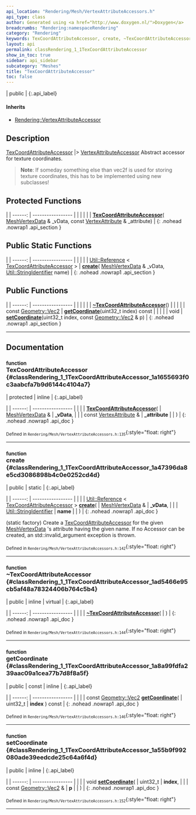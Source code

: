 ```yaml
---
api_location: "Rendering/Mesh/VertexAttributeAccessors.h"
api_type: class
author: Generated using <a href="http://www.doxygen.nl/">Doxygen</a>
breadcrumbs: "Rendering:namespaceRendering"
category: "Rendering"
keywords: TexCoordAttributeAccessor, create, ~TexCoordAttributeAccessor, getCoordinate, setCoordinate
layout: api
permalink: classRendering_1_1TexCoordAttributeAccessor
show_in_toc: true
sidebar: api_sidebar
subcategory: "Meshes"
title: "TexCoordAttributeAccessor"
toc: false
---
```


| public |
{:.api_label}

#### Inherits

* [Rendering::VertexAttributeAccessor](classRendering_1_1VertexAttributeAccessor)


## Description



 [TexCoordAttributeAccessor](classRendering_1_1TexCoordAttributeAccessor) |> [VertexAttributeAccessor](classRendering_1_1VertexAttributeAccessor) Abstract accessor for texture coordinates.
> **Note**: If someday something else than vec2f is used for storing texture coordinates, this has to be implemented using new subclasses!






## Protected Functions

|
| ------: | ----------------- |
|  | |
|  | **[TexCoordAttributeAccessor](#classRendering_1_1TexCoordAttributeAccessor_1a1655693f0c3aabcfa7b9d6144c4104a7)**( [MeshVertexData](classRendering_1_1MeshVertexData) & _vData, const [VertexAttribute](classRendering_1_1VertexAttribute) & _attribute) |
{: .nohead .nowrap1 .api_section }


## Public Static Functions

|
| ------: | ----------------- |
|  | |
| [Util::Reference](classUtil_1_1Reference) < [TexCoordAttributeAccessor](classRendering_1_1TexCoordAttributeAccessor) > | **[create](#classRendering_1_1TexCoordAttributeAccessor_1a47396da8e5cd3086898b4c0e0252cd4d)**( [MeshVertexData](classRendering_1_1MeshVertexData) & _vData,  [Util::StringIdentifier](classUtil_1_1StringIdentifier)  name) |
{: .nohead .nowrap1 .api_section }


## Public Functions

|
| ------: | ----------------- |
|  | |
|  | **[~TexCoordAttributeAccessor](#classRendering_1_1TexCoordAttributeAccessor_1ad5466e95cb5af48a78324406b764c5b4)**() |
|  | |
| const [Geometry::Vec2](namespaceGeometry#namespaceGeometry_1aa9c56320691770d4bc53916868f15e6d) | **[getCoordinate](#classRendering_1_1TexCoordAttributeAccessor_1a8a99fdfa239aac09a1cea77b7d8f8a5f)**(uint32_t index) const |
|  | |
| void | **[setCoordinate](#classRendering_1_1TexCoordAttributeAccessor_1a55b9f992080ade39eedcde25c64a6f4d)**(uint32_t index, const [Geometry::Vec2](namespaceGeometry#namespaceGeometry_1aa9c56320691770d4bc53916868f15e6d) & p) |
{: .nohead .nowrap1 .api_section }


-------------------------------------------------------------------

## Documentation

### <small>function</small><br/> TexCoordAttributeAccessor {#classRendering_1_1TexCoordAttributeAccessor_1a1655693f0c3aabcfa7b9d6144c4104a7}

| protected | inline |
{:.api_label}

|
| ------: | ----------------- |
|  |
|  **[TexCoordAttributeAccessor](#classRendering_1_1TexCoordAttributeAccessor_1a1655693f0c3aabcfa7b9d6144c4104a7)**( |  [MeshVertexData](classRendering_1_1MeshVertexData) & | **_vData**, |
| | const [VertexAttribute](classRendering_1_1VertexAttribute) & | **_attribute** |
|   ) |
{: .nohead .nowrap1 .api_doc }





<sub>Defined in `Rendering/Mesh/VertexAttributeAccessors.h:135`</sub>{:style="float: right"}

-------------------------------------------------------------------

### <small>function</small><br/> create {#classRendering_1_1TexCoordAttributeAccessor_1a47396da8e5cd3086898b4c0e0252cd4d}

| public | static |
{:.api_label}

|
| ------: | ----------------- |
|  |
| [Util::Reference](classUtil_1_1Reference) < [TexCoordAttributeAccessor](classRendering_1_1TexCoordAttributeAccessor) > **[create](#classRendering_1_1TexCoordAttributeAccessor_1a47396da8e5cd3086898b4c0e0252cd4d)**( |  [MeshVertexData](classRendering_1_1MeshVertexData) & | **_vData**, |
| |  [Util::StringIdentifier](classUtil_1_1StringIdentifier)  | **name** |
|   ) |
{: .nohead .nowrap1 .api_doc }



(static factory) Create a [TexCoordAttributeAccessor](classRendering_1_1TexCoordAttributeAccessor) for the given [MeshVertexData](classRendering_1_1MeshVertexData) 's attribute having the given name. If no Accessor can be created, an std::invalid_argument exception is thrown.



<sub>Defined in `Rendering/Mesh/VertexAttributeAccessors.h:142`</sub>{:style="float: right"}

-------------------------------------------------------------------

### <small>function</small><br/> ~TexCoordAttributeAccessor {#classRendering_1_1TexCoordAttributeAccessor_1ad5466e95cb5af48a78324406b764c5b4}

| public | inline | virtual |
{:.api_label}

|
| ------: | ----------------- |
|  |
|  **[~TexCoordAttributeAccessor](#classRendering_1_1TexCoordAttributeAccessor_1ad5466e95cb5af48a78324406b764c5b4)**( |  ) |
{: .nohead .nowrap1 .api_doc }





<sub>Defined in `Rendering/Mesh/VertexAttributeAccessors.h:144`</sub>{:style="float: right"}

-------------------------------------------------------------------

### <small>function</small><br/> getCoordinate {#classRendering_1_1TexCoordAttributeAccessor_1a8a99fdfa239aac09a1cea77b7d8f8a5f}

| public | const | inline |
{:.api_label}

|
| ------: | ----------------- |
|  |
| const [Geometry::Vec2](namespaceGeometry#namespaceGeometry_1aa9c56320691770d4bc53916868f15e6d) **[getCoordinate](#classRendering_1_1TexCoordAttributeAccessor_1a8a99fdfa239aac09a1cea77b7d8f8a5f)**( | uint32_t | **index** ) const |
{: .nohead .nowrap1 .api_doc }





<sub>Defined in `Rendering/Mesh/VertexAttributeAccessors.h:146`</sub>{:style="float: right"}

-------------------------------------------------------------------

### <small>function</small><br/> setCoordinate {#classRendering_1_1TexCoordAttributeAccessor_1a55b9f992080ade39eedcde25c64a6f4d}

| public | inline |
{:.api_label}

|
| ------: | ----------------- |
|  |
| void **[setCoordinate](#classRendering_1_1TexCoordAttributeAccessor_1a55b9f992080ade39eedcde25c64a6f4d)**( | uint32_t | **index**, |
| | const [Geometry::Vec2](namespaceGeometry#namespaceGeometry_1aa9c56320691770d4bc53916868f15e6d) & | **p** |
|   ) |
{: .nohead .nowrap1 .api_doc }





<sub>Defined in `Rendering/Mesh/VertexAttributeAccessors.h:152`</sub>{:style="float: right"}

-------------------------------------------------------------------

